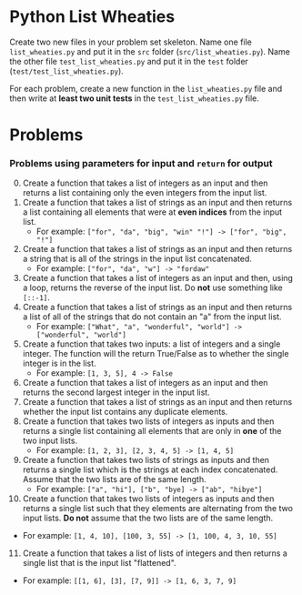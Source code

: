 # Python List Wheaties

Create two new files in your problem set skeleton. Name one file
`list_wheaties.py` and put it in the `src` folder (`src/list_wheaties.py`).
Name the other file `test_list_wheaties.py` and put it in the `test` folder
(`test/test_list_wheaties.py`).

For each problem, create a new function in the `list_wheaties.py` file and
then write at **least two unit tests** in the `test_list_wheaties.py` file.

# Problems

### Problems using **parameters** for input and `return` for output

0. Create a function that takes a list of integers as an input and then returns
   a list containing only the even integers from the input list.
1. Create a function that takes a list of strings as an input and then returns
   a list containing all elements that were at **even indices** from the input
   list.
   - For example: `["for", "da", "big", "win" "!"] -> ["for", "big", "!"]`
2. Create a function that takes a list of strings as an input and then returns
   a string that is all of the strings in the input list concatenated.
   - For example: `["for", "da", "w"] -> "fordaw"`
3. Create a function that takes a list of integers as an input and then, using
   a loop, returns the reverse of the input list. Do **not** use something like
   `[::-1]`.
4. Create a function that takes a list of strings as an input and then returns
   a list of all of the strings that do not contain an "a" from the input list.
   - For example: `["What", "a", "wonderful", "world"] -> ["wonderful", "world"]`
5. Create a function that takes two inputs: a list of integers and a single
   integer. The function will the return True/False as to whether the single
   integer is in the list.
   - For example: `[1, 3, 5], 4 -> False`
6. Create a function that takes a list of integers as an input and then returns
   the second largest integer in the input list.
7. Create a function that takes a list of strings as an input and then returns
   whether the input list contains any duplicate elements.
8. Create a function that takes two lists of integers as inputs and then returns
   a single list containing all elements that are only in **one** of the two
   input lists.
   - For example: `[1, 2, 3], [2, 3, 4, 5] -> [1, 4, 5]`
9. Create a function that takes two lists of strings as inputs and then returns
   a single list which is the strings at each index concatenated. Assume that
   the two lists are of the same length.
   - For example: `["a", "hi"], ["b", "bye] -> ["ab", "hibye"]`
10. Create a function that takes two lists of integers as inputs and then returns
   a single list such that they elements are alternating from the two input lists.
   **Do not** assume that the two lists are of the same length.
   - For example: `[1, 4, 10], [100, 3, 55] -> [1, 100, 4, 3, 10, 55]`
11. Create a function that takes a list of lists of integers and then returns
   a single list that is the input list "flattened".
   - For example: `[[1, 6], [3], [7, 9]] -> [1, 6, 3, 7, 9]`
